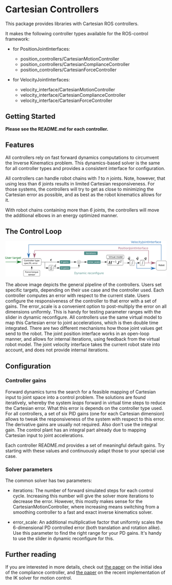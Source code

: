 # Cartesian Controllers
This package provides libraries with Cartesian ROS controllers.

It makes the following controller types available for the ROS-control framework:
* for PositionJointInterfaces:
    - position_controllers/CartesianMotionController
    - position_controllers/CartesianComplianceController
    - position_controllers/CartesianForceController

* for VelocityJointInterfaces:
    - velocity_interface/CartesianMotionController
    - velocity_interface/CartesianComplianceController
    - velocity_interface/CartesianForceController

## Getting Started
**Please see the README.md for each controller.**

## Features
All controllers rely on fast forward dynamics computations to circumvent the Inverse Kinematics problem.
This dynamics-based solver is the same for all controller types and provides a consistent interface for configuration.

All controllers can handle robot chains with *1* to *n* joints.
Note, however, that using less than *6* joints results in limited Cartesian responsiveness.
For those systems, the controllers will try to get as close to minimizing the
Cartesian error as possible, and as best as the robot kinematics allows for it.

With robot chains containing more than *6* joints, the controllers will move
the additional elbows in an energy optimized manner.

## The Control Loop
![The control loop][control_loop]

The above image depicts the general pipeline of the controllers.
Users set specific targets, depending on their use case and the controller used.
Each controller computes an error with respect to the current state.
Users configure the responsiveness of the controller to that error with a set of gains.
The error_scale is a convenient option to post-multiply the error on all dimensions uniformly.
This is handy for testing parameter ranges with the slider in dynamic reconfigure.
All controllers use the same virtual model to map this Cartesian error to joint accelerations, which is then double time integrated.
There are two different mechanisms how those joint values get send to the robot.
The joint position interface works in an open-loop manner, and allows for internal iterations, using feedback from the virtual robot model.
The joint velocity interface takes the current robot state into account, and does not provide internal iterations.

[control_loop]: etc/Control_Loop.png "The common control loop"

## Configuration
### Controller gains
Forward dynamics turns the search for a feasible mapping of Cartesian input to joint space into a control problem.
The solutions are found iteratively, whereby the system *leaps* forward in virtual time steps to reduce the Cartesian error.
What this error is depends on the controller type used.
For all controllers, a set of six PID gains (one for each Cartesian dimension)
allows to tweak the responsiveness of the system with respect to this error.
The derivative gains are usually not required.
Also don't use the integral gain. The control plant has an integral part already due to mapping Cartesian input to joint accelerations.

Each controller README.md provides a set of meaningful default gains.
Try starting with these values and continuously adapt those to your special use case.

### Solver parameters
The common solver has two parameters:
* iterations: The number of forward simulated steps for each control cycle.
  Increasing this number will give the solver more iterations to decrease the
  error. However, this mostly makes sense for the CartesianMotionController,
  where increasing means switching from a smoothing controller to a fast and
  exact inverse kinematics solver.

* error_scale: An additional multiplicative factor that uniformly scales the
  6-dimensional PD controlled error (both translation and rotation alike).
  Use this parameter to find the right range
  for your PD gains. It's handy to use the slider in dynamic reconfigure for this.

## Further reading
If you are interested in more details, check out [the paper][paper1] on the initial idea of the compliance controller,
and [the paper][paper2] on the recent implementation of the IK solver for motion control.

[paper1]: https://ieeexplore.ieee.org/document/8206325 "Forward Dynamics Compliance Control (FDCC)"
[paper2]: https://arxiv.org/pdf/1908.06252.pdf "Inverse Kinematics with Forward Dynamics for Sampled Motion Tracking"
